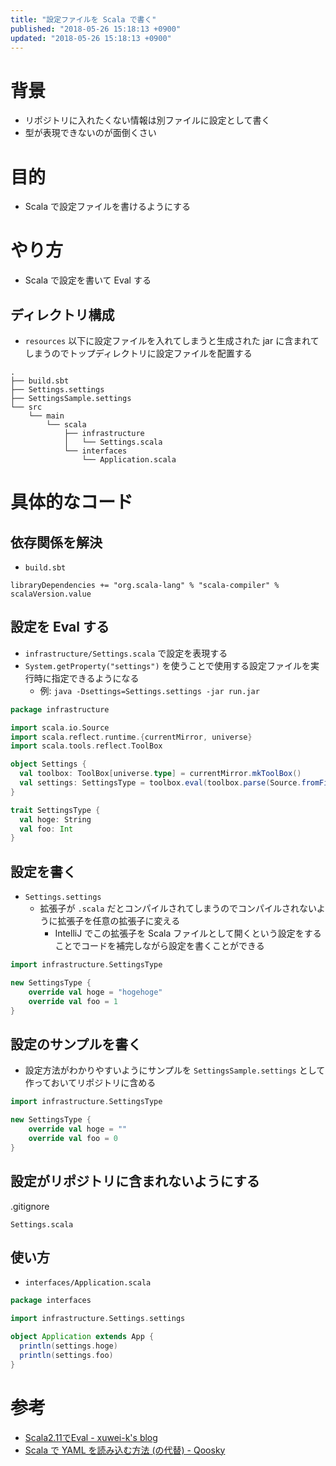 ```yaml
---
title: "設定ファイルを Scala で書く"
published: "2018-05-26 15:18:13 +0900"
updated: "2018-05-26 15:18:13 +0900"
---
```


# 背景

- リポジトリに入れたくない情報は別ファイルに設定として書く
- 型が表現できないのが面倒くさい

# 目的

- Scala で設定ファイルを書けるようにする

# やり方

- Scala で設定を書いて Eval する

## ディレクトリ構成

- `resources` 以下に設定ファイルを入れてしまうと生成された jar に含まれてしまうのでトップディレクトリに設定ファイルを配置する

```
.
├── build.sbt
├── Settings.settings
├── SettingsSample.settings
└── src
    └── main
        └── scala
            ├── infrastructure
            │   └── Settings.scala
            └── interfaces
                └── Application.scala
```

# 具体的なコード

## 依存関係を解決

- `build.sbt`

```
libraryDependencies += "org.scala-lang" % "scala-compiler" % scalaVersion.value
```

## 設定を Eval する

- `infrastructure/Settings.scala` で設定を表現する
- `System.getProperty("settings")` を使うことで使用する設定ファイルを実行時に指定できるようになる
    - 例: `java -Dsettings=Settings.settings -jar run.jar`

```scala
package infrastructure

import scala.io.Source
import scala.reflect.runtime.{currentMirror, universe}
import scala.tools.reflect.ToolBox

object Settings {
  val toolbox: ToolBox[universe.type] = currentMirror.mkToolBox()
  val settings: SettingsType = toolbox.eval(toolbox.parse(Source.fromFile(System.getProperty("settings")).mkString)).asInstanceOf[SettingsType]
}

trait SettingsType {
  val hoge: String
  val foo: Int
}
```

## 設定を書く

- `Settings.settings`
    - 拡張子が `.scala` だとコンパイルされてしまうのでコンパイルされないように拡張子を任意の拡張子に変える
        - IntelliJ でこの拡張子を Scala ファイルとして開くという設定をすることでコードを補完しながら設定を書くことができる

```scala
import infrastructure.SettingsType

new SettingsType {
    override val hoge = "hogehoge"
    override val foo = 1
}
```

## 設定のサンプルを書く

- 設定方法がわかりやすいようにサンプルを `SettingsSample.settings` として作っておいてリポジトリに含める

```scala
import infrastructure.SettingsType

new SettingsType {
    override val hoge = ""
    override val foo = 0
}
```

## 設定がリポジトリに含まれないようにする

.gitignore

```
Settings.scala
```

## 使い方

- `interfaces/Application.scala`

```scala
package interfaces

import infrastructure.Settings.settings

object Application extends App {
  println(settings.hoge)
  println(settings.foo)
}
```

# 参考

- [Scala2.11でEval - xuwei-k's blog](https://xuwei-k.hatenablog.com/entry/20140607/1402128646)
- [Scala で YAML を読み込む方法 (の代替) - Qoosky](https://www.qoosky.io/techs/66d656fb42)
